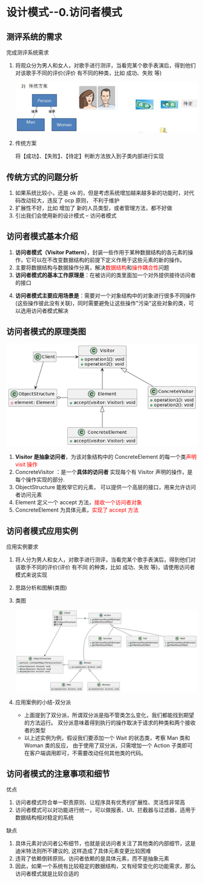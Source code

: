# 设计模式--0.访问者模式

## 测评系统的需求

完成测评系统需求

1) 将观众分为男人和女人，对歌手进行测评，当看完某个歌手表演后，得到他们对该歌手不同的评价(评价 有不同的种类，比如 成功、失败 等)

   ![image-20240122090001006](./images/image-20240122090001006.png)

2. 传统方案

   将【成功】、【失败】、【待定】判断方法放入到子类内部进行实现

## 传统方式的问题分析

1) 如果系统比较小，还是 ok 的，但是考虑系统增加越来越多新的功能时，对代码改动较大，违反了 ocp 原则， 不利于维护
2) 扩展性不好，比如 增加了 新的人员类型，或者管理方法，都不好做
3) 引出我们会使用新的设计模式 – 访问者模式

## 访问者模式基本介绍

1) **访问者模式（Visitor Pattern）**，封装一些作用于某种数据结构的各元素的操作，它可以在不改变数据结构的前提下定义作用于这些元素的新的操作。
2) 主要将数据结构与数据操作分离，解决<font color=red>数据结构</font>和<font color=red>操作耦合性</font>问题
3) **访问者模式的基本工作原理是**：在被访问的类里面加一个对外提供接待访问者的接口

4. **访问者模式主要应用场景是**：需要对一个对象结构中的对象进行很多不同操作(这些操作彼此没有关联)，同时需要避免让这些操作"污染"这些对象的类，可以选用访问者模式解决

## 访问者模式的原理类图

![design-visitor-01](./images/design-visitor-01.png)

1) **Visitor 是抽象访问者**，为该对象结构中的 ConcreteElement 的每一个类<font color=red>声明visit 操作</font>
2) ConcreteVisitor ：是一个**具体的访问者** 实现每个有 Visitor 声明的操作，是每个操作实现的部分.
3) ObjectStructure 能枚举它的元素， 可以提供一个高层的接口，用来允许访问者访问元素
4) Element 定义一个 accept 方法，<font color=red>接收一个访问者对象</font>
5) ConcreteElement 为具体元素，<font color=red>实现了 accept 方法</font>

## 访问者模式应用实例

应用实例要求

1) 将人分为男人和女人，对歌手进行测评，当看完某个歌手表演后，得到他们对该歌手不同的评价(评价 有不同
   的种类，比如 成功、失败 等)，请使用访问者模式来说实现

2) 思路分析和图解(类图)

3) 类图

   ![design-visitor-singer](./images/design-visitor-singer.png)

4) 应用案例的小结-双分派
   - 上面提到了双分派，所谓双分派是指不管类怎么变化，我们都能找到期望的方法运行。
     双分派意味着得到执行的操作取决于请求的种类和两个接收者的类型
   - 以上述实例为例，假设我们要添加一个 Wait 的状态类，考察 Man 类和 Woman 类的反应，
     由于使用了双分派，只需增加一个 Action 子类即可在客户端调用即可，不需要改动任何其他类的代码。

## 访问者模式的注意事项和细节

优点

1) 访问者模式符合单一职责原则、让程序具有优秀的扩展性、灵活性非常高
2) 访问者模式可以对功能进行统一，可以做报表、UI、拦截器与过滤器，适用于数据结构相对稳定的系统

 缺点

1) 具体元素对访问者公布细节，也就是说访问者关注了其他类的内部细节，这是迪米特法则所不建议的, 这样造成了具体元素变更比较困难
2) 违背了依赖倒转原则。访问者依赖的是具体元素，而不是抽象元素
3) 因此，如果一个系统有比较稳定的数据结构，又有经常变化的功能需求，那么访问者模式就是比较合适的

